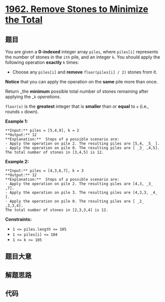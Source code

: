 # [1962. Remove Stones to Minimize the Total](https://leetcode.com/problems/remove-stones-to-minimize-the-total)

## 题目

You are given a **0-indexed** integer array `piles`, where `piles[i]`
represents the number of stones in the `ith` pile, and an integer `k`. You
should apply the following operation **exactly** `k` times:

  * Choose any `piles[i]` and **remove** `floor(piles[i] / 2)` stones from it.

**Notice** that you can apply the operation on the **same** pile more than
once.

Return _the **minimum** possible total number of stones remaining after
applying the _`k` _operations_.

`floor(x)` is the **greatest** integer that is **smaller** than or **equal**
to `x` (i.e., rounds `x` down).



**Example 1:**

    
    
    **Input:** piles = [5,4,9], k = 2
    **Output:** 12
    **Explanation:**  Steps of a possible scenario are:
    - Apply the operation on pile 2. The resulting piles are [5,4, _5_ ].
    - Apply the operation on pile 0. The resulting piles are [ _3_ ,4,5].
    The total number of stones in [3,4,5] is 12.
    

**Example 2:**

    
    
    **Input:** piles = [4,3,6,7], k = 3
    **Output:** 12
    **Explanation:**  Steps of a possible scenario are:
    - Apply the operation on pile 2. The resulting piles are [4,3, _3_ ,7].
    - Apply the operation on pile 3. The resulting piles are [4,3,3, _4_ ].
    - Apply the operation on pile 0. The resulting piles are [ _2_ ,3,3,4].
    The total number of stones in [2,3,3,4] is 12.
    



**Constraints:**

  * `1 <= piles.length <= 105`
  * `1 <= piles[i] <= 104`
  * `1 <= k <= 105`


## 题目大意

## 解题思路

## 代码

```javascript

```
